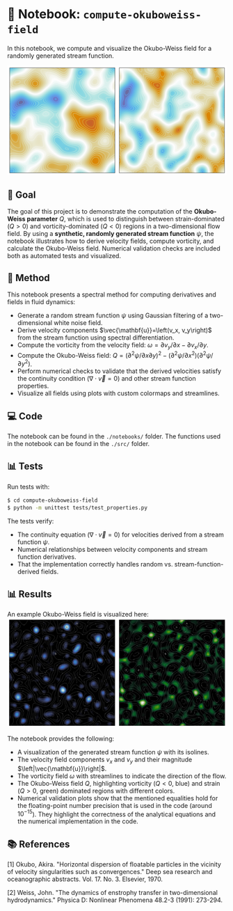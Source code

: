 # 📃 Notebook: `compute-okuboweiss-field`
In this notebook, we compute and visualize the Okubo-Weiss field for a randomly generated stream function.

![example_image](data/example_image.png)

## 🎯 Goal

The goal of this project is to demonstrate the computation of the **Okubo-Weiss parameter** $Q$, which is used to distinguish between strain-dominated ($Q > 0$) and vorticity-dominated ($Q < 0$) regions in a two-dimensional flow field. By using a **synthetic, randomly generated stream function** $\psi$, the notebook illustrates how to derive velocity fields, compute vorticity, and calculate the Okubo-Weiss field. Numerical validation checks are included both as automated tests and visualized.

## 🔧 Method

This notebook presents a spectral method for computing derivatives and fields in fluid dynamics:
- Generate a random stream function $\psi$ using Gaussian filtering of a two-dimensional white noise field.
- Derive velocity components $\vec{\mathbf{u}}=\left(v_x, v_y\right)$ from the stream function using spectral differentiation.
- Compute the vorticity from the velocity field: $\omega = \partial v_y / \partial x - \partial v_x / \partial y$.
- Compute the Okubo-Weiss field: $Q = (\partial^2 \psi / \partial x \partial y)^2 - (\partial^2 \psi / \partial x^2)(\partial^2 \psi / \partial y^2)$.
- Perform numerical checks to validate that the derived velocities satisfy the continuity condition $\left(\nabla \cdot \vec{v}=0\right)$ and other stream function properties.
- Visualize all fields using plots with custom colormaps and streamlines.

## 💻 Code

The notebook can be found in the `./notebooks/` folder. The functions used in the notebook can be found in the `./src/` folder.

## 📊 Tests

Run tests with:
```bash
$ cd compute-okuboweiss-field
$ python -m unittest tests/test_properties.py
```

The tests verify:
- The continuity equation $\left(\nabla \cdot \vec{v}=0\right)$ for velocities derived from a stream function $\psi$.
- Numerical relationships between velocity components and stream function derivatives.
- That the implementation correctly handles random vs. stream-function-derived fields.

## 📊 Results

An example Okubo-Weiss field is visualized here:
![example_image2](data/example_image2.png)

The notebook provides the following:
- A visualization of the generated stream function $\psi$ with its isolines.
- The velocity field components $v_x$ and $v_y$ and their magnitude $\left|\vec{\mathbf{u}}\right|$.
- The vorticity field $\omega$ with streamlines to indicate the direction of the flow.
- The Okubo-Weiss field $Q$, highlighting vorticity ($Q < 0$, blue) and strain ($Q > 0$, green) dominated regions with different colors.
- Numerical validation plots show that the mentioned equalities hold for the floating-point number precision that is used in the code (around $10^{-15}$). They highlight the correctness of the analytical equations and the numerical implementation in the code.

## 📚 References

[1] Okubo, Akira. "Horizontal dispersion of floatable particles in the vicinity of velocity singularities such as convergences." Deep sea research and oceanographic abstracts. Vol. 17. No. 3. Elsevier, 1970.

[2] Weiss, John. "The dynamics of enstrophy transfer in two-dimensional hydrodynamics." Physica D: Nonlinear Phenomena 48.2-3 (1991): 273-294.
